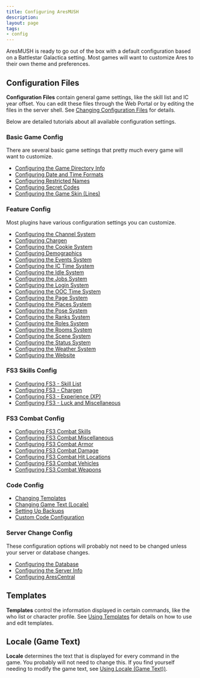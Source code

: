 ```yaml
---
title: Configuring AresMUSH
description:
layout: page
tags: 
- config
---
```


AresMUSH is ready to go out of the box with a default configuration based on a Battlestar Galactica setting.  Most games will want to customize Ares to their own theme and preferences.

## Configuration Files

**Configuration Files** contain general game settings, like the skill list and IC year offset.  You can edit these files through the Web Portal or by editing the files in the server shell.  See [Changing Configuration Files](/tutorials/code/configuration) for details.

Below are detailed tutorials about all available configuration settings.

### Basic Game Config

There are several basic game settings that pretty much every game will want to customize. 

* [Configuring the Game Directory Info](/tutorials/config/game_dir)
* [Configuring Date and Time Formats](/tutorials/config/date)
* [Configuring Restricted Names](/tutorials/config/names)
* [Configuring Secret Codes](/tutorials/config/secrets)
* [Configuring the Game Skin (Lines)](/tutorials/config/skin)

### Feature Config

Most plugins have various configuration settings you can customize.

* [Configuring the Channel System](/tutorials/config/channels)
* [Configuring Chargen](/tutorials/config/chargen)
* [Configuring the Cookie System](/tutorials/config/cookies)
* [Configuring Demographics](/tutorials/config/demographics)
* [Configuring the Events System](/tutorials/config/events)
* [Configuring the IC Time System](/tutorials/config/ooctime)
* [Configuring the Idle System](/tutorials/config/idle)
* [Configuring the Jobs System](/tutorials/config/jobs)
* [Configuring the Login System](/tutorials/config/login)
* [Configuring the OOC Time System](/tutorials/config/ooctime)
* [Configuring the Page System](/tutorials/config/page)
* [Configuring the Places System](/tutorials/config/places)
* [Configuring the Pose System](/tutorials/config/pose)
* [Configuring the Ranks System](/tutorials/config/ranks)
* [Configuring the Roles System](/tutorials/config/roles)
* [Configuring the Rooms System](/tutorials/config/rooms)
* [Configuring the Scene System](/tutorials/config/scenes)
* [Configuring the Status System](/tutorials/config/status)
* [Configuring the Weather System](/tutorials/config/weather)
* [Configuring the Website](/tutorials/config/website)

### FS3 Skills Config

* [Configuring FS3 - Skill List](/tutorials/config/fs3skills_skills)
* [Configuring FS3 - Chargen](/tutorials/config/fs3skills_chargen)
* [Configuring FS3 - Experience (XP)](/tutorials/config/fs3skills_xp)
* [Configuring FS3 - Luck and Miscellaneous](/tutorials/config/fs3skills_misc)

### FS3 Combat Config

* [Configuring FS3 Combat Skills](/tutorials/config/fs3combat_skills)
* [Configuring FS3 Combat Miscellaneous](/tutorials/config/fs3combat_misc)
* [Configuring FS3 Combat Armor](/tutorials/config/fs3combat_armor)
* [Configuring FS3 Combat Damage](/tutorials/config/fs3combat_damage)
* [Configuring FS3 Combat Hit Locations](/tutorials/config/fs3combat_hitloc)
* [Configuring FS3 Combat Vehicles](/tutorials/config/fs3combat_vehicles)
* [Configuring FS3 Combat Weapons](/tutorials/config/fs3combat_weapons)

### Code Config

* [Changing Templates](/tutorials/code/templates)
* [Changing Game Text (Locale)](/tutorials/code/locale)
* [Setting Up Backups](/tutorials/manage/backups)
* [Custom Code Configuration](/tutorials/config/custom)

### Server Change Config

These configuration options will probably not need to be changed unless your server or database changes.

* [Configuring the Database](/tutorials/config/db)
* [Configuring the Server Info](/tutorials/config/server)
* [Configuring AresCentral](/tutorials/config/arescentral)

## Templates

**Templates** control the information displayed in certain commands, like the who list or character profile.  See [Using Templates](/tutorials/code/templates) for details on how to use and edit templates.

## Locale (Game Text)

**Locale** determines the text that is displayed for every command in the game.  You probably will not need to change this.  If you find yourself needing to modify the game text, see [Using Locale (Game Text))](/tutorials/code/locale).